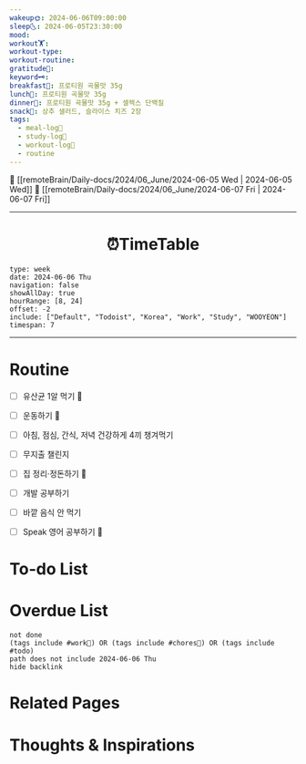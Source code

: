 ```yaml
---
wakeup🌞: 2024-06-06T09:00:00
sleep🌜: 2024-06-05T23:30:00
mood: 
workout🏋️: 
workout-type: 
workout-routine: 
gratitude🙏: 
keyword🗝️: 
breakfast🍳: 프로티원 곡물맛 35g
lunch🍚: 프로티원 곡물맛 35g
dinner🥗: 프로티원 곡물맛 35g + 셀렉스 단백질
snack🍬: 상추 샐러드, 슬라이스 치즈 2장
tags:
  - meal-log📝
  - study-log📓
  - workout-log💪
  - routine
---
```


🔺 [[remoteBrain/Daily-docs/2024/06_June/2024-06-05 Wed | 2024-06-05 Wed]]
🔻 [[remoteBrain/Daily-docs/2024/06_June/2024-06-07 Fri | 2024-06-07 Fri]]
___
<h1> <center>⏰TimeTable </center> </h1>

```gEvent
type: week
date: 2024-06-06 Thu
navigation: false
showAllDay: true
hourRange: [8, 24]
offset: -2
include: ["Default", "Todoist", "Korea", "Work", "Study", "WOOYEON"]
timespan: 7
```

--- 


# Routine 

- [ ] 유산균 1알 먹기 🔼 
- [ ] 운동하기 🔼
- [ ] 아침, 점심, 간식, 저녁 건강하게 4끼 챙겨먹기
- [ ] 무지출 챌린지 
- [ ] 집 정리·정돈하기 🔼
- [ ] 개발 공부하기
- [ ] 바깥 음식 안 먹기 
- [ ] Speak 영어 공부하기 🔼 


# To-do List


# Overdue List
```tasks
not done
(tags include #work💼) OR (tags include #chores🧺) OR (tags include #todo)
path does not include 2024-06-06 Thu
hide backlink
```

# Related Pages



# Thoughts & Inspirations

